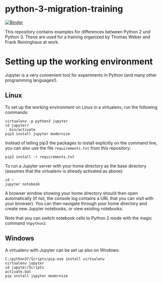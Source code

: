 # python-3-migration-training
[![Binder](https://mybinder.org/badge_logo.svg)](https://mybinder.org/v2/gh/freininghaus/python-3-migration-training/master)

This repository contains examples for differences between Python 2 und Python 3. These are used for a training organized by Thomas Weber and Frank Reininghaus at work.

# Setting up the working environment
Jupyter is a very convenient tool for experiments in Python (and many other programming languages!).

## Linux
To set up the working environment on Linux in a virtualenv, run the following commands:

    virtualenv -p python3 jupyter
    cd jupyter/
    . bin/activate
    pip3 install jupyter modernize

Instead of telling pip3 the packages to install explicitly on the command line, you can also use the file `requirements.txt` from this repository:

    pip3 install -r requirements.txt

To run a Jupyter server with your home directory as the base directory (assumes that the virtualenv is already activated as above):

    cd ~
    jupyter notebook

A browser window showing your home directory should then open automatically (if not, the console log contains a URL that you can visit with your browser). You can then navigate through your home directory and create new Jupyter notebooks, or view existing notebooks.

Note that you can switch notebook cells to Python 2 mode with the magic command `%%python2`.

## Windows

A virtualenv with Jupyter can be set up also on Windows:

    C:/python37/Scripts/pip.exe install virtualenv
    virtualenv jupyter
    cd jupyter/Scripts
    activate.bat
    pip install jupyter modernize
